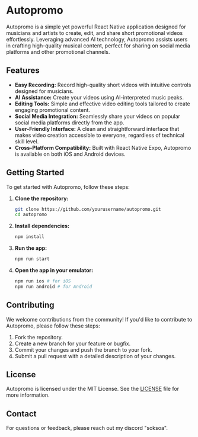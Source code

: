 # Autopromo

Autopromo is a simple yet powerful React Native application designed for musicians and artists to create, edit, and share short promotional videos effortlessly. Leveraging advanced AI technology, Autopromo assists users in crafting high-quality musical content, perfect for sharing on social media platforms and other promotional channels.

## Features

- **Easy Recording:** Record high-quality short videos with intuitive controls designed for musicians.
- **AI Assistance:** Create your videos using AI-interpreted music peaks.
- **Editing Tools:** Simple and effective video editing tools tailored to create engaging promotional content.
- **Social Media Integration:** Seamlessly share your videos on popular social media platforms directly from the app.
- **User-Friendly Interface:** A clean and straightforward interface that makes video creation accessible to everyone, regardless of technical skill level.
- **Cross-Platform Compatibility:** Built with React Native Expo, Autopromo is available on both iOS and Android devices.

## Getting Started

To get started with Autopromo, follow these steps:

1. **Clone the repository:**
   ```sh
   git clone https://github.com/yourusername/autopromo.git
   cd autopromo

2. **Install dependencies:**
   ```sh
   npm install

3. **Run the app:**
   ```sh
   npm run start

4. **Open the app in your emulator:**
   ```sh
   npm run ios # for iOS
   npm run android # for Android

## Contributing

We welcome contributions from the community! If you'd like to contribute to Autopromo, please follow these steps:

1. Fork the repository.
2. Create a new branch for your feature or bugfix.
3. Commit your changes and push the branch to your fork.
4. Submit a pull request with a detailed description of your changes.

## License

Autopromo is licensed under the MIT License. See the [LICENSE](LICENSE) file for more information.

## Contact

For questions or feedback, please reach out my discord "soksoa".

